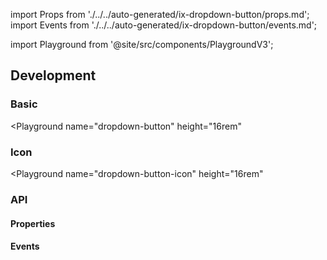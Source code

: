 import Props from './../../auto-generated/ix-dropdown-button/props.md';
import Events from './../../auto-generated/ix-dropdown-button/events.md';

import Playground from '@site/src/components/PlaygroundV3';

## Development

### Basic

<Playground
name="dropdown-button"
height="16rem"

> </Playground>

### Icon

<Playground
name="dropdown-button-icon"
height="16rem"

> </Playground>

### API

#### Properties

<Props />

#### Events

<Events />
